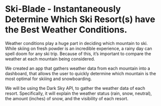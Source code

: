 # Ski-Blade - Instantaneously Determine Which Ski Resort(s) have the Best Weather Conditions.

Weather conditions play a huge part in deciding which mountain to ski. While skiing on fresh powder is an incredible experience, a rainy day can spell doom for any ski trip. Because of this, it’s important to compare the weather at each mountain being considered.

We created an app that gathers weather data from each mountain into
a dashboard, that allows the user to quickly determine which mountain
is the most optimal for skiiing and snowboarding.

We will be using the Dark Sky API, to gather the weather data of each resort. Specifically, it will explain the weather status (rain, snow, neutral), the amount (inches) of snow, and the visibility of
each resort.
